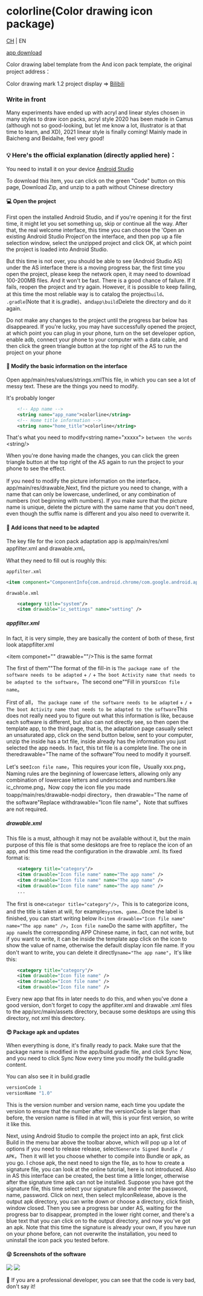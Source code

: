 # colorline(Color drawing icon package)

[CH](https://github.com/shangshanhuijian/colorlineiconpack/blob/master/README.md) | EN

[app download](https://www.coolapk.com/apk/colorline.huijian.icon)

Color drawing label template from the And icon pack template, the original project address：

Color drawing mark 1.2 project display => [Bilibili](https://www.bilibili.com/video/BV1CL4y1B7yY)

### Write in front
Many experiments have ended up with acryl and linear styles chosen in many styles to draw icon packs, acryl style 2020 has been made in Camus (although not so good-looking, but let me know a lot, illustrator is at that time to learn, and XD), 2021 linear style is finally coming! Mainly made in Baicheng and Beidaihe, feel very good!
### 💡 Here's the official explanation (directly applied here)：

You need to install it on your device [Android Studio](https://developer.android.com/studio)

To download this item, you can click on the green "Code" button on this page, Download Zip, and unzip to a path without Chinese directory

#### 💻 Open the project

First open the installed Android Studio, and if you're opening it for the first time, it might let you set something up, skip or continue all the way. After that, the real welcome interface, this time you can choose the 'Open an existing Android Studio Project'on the interface, and then pop up a file selection window, select the unzipped project and click OK, at which point the project is loaded into Android Studio.

But this time is not over, you should be able to see (Android Studio AS) under the AS interface there is a moving progress bar, the first time you open the project, please keep the network open, it may need to download 100-200MB files. And it won't be fast. There is a good chance of failure. If it fails, reopen the project and try again. However, it is possible to keep failing, at this time the most reliable way is to catalog the project`build`、 `.gradle`(Note that it is.gradle)、and`app\build`Delete the directory and do it again.

Do not make any changes to the project until the progress bar below has disappeared.
If you're lucky, you may have successfully opened the project, at which point you can plug in your phone, turn on the set developer option, enable adb, connect your phone to your computer with a data cable, and then click the green triangle button at the top right of the AS to run the project on your phone

#### 🚀 Modify the basic information on the interface

Open app/main/res/values/strings.xmlThis file, in which you can see a lot of messy text. These are the things you need to modify.


It's probably longer
```xml
    <!-- App name -->
    <string name="app_name">colorline</string>
    <!-- Home title information -->
    <string name="home_title">colorline</string>
```

That's what you need to modify\<string name="xxxxx"> `between the words` \<string/>

When you're done having made the changes, you can click the green triangle button at the top right of the AS again to run the project to your phone to see the effect.

If you need to modify the picture information on the interface，app/main/res/drawable,Next, find the picture you need to change, with a name that can only be lowercase, underlined, or any combination of numbers (not beginning with numbers). If you make sure that the picture name is unique, delete the picture with the same name that you don't need, even though the suffix name is different and you also need to overwrite it.

#### 🥑 Add icons that need to be adapted

The key file for the icon pack adaptation app is app/main/res/xml appfilter.xml and drawable.xml。

What they need to fill out is roughly this:

`appfilter.xml`
```xml
<item component="ComponentInfo{com.android.chrome/com.google.android.apps.chrome.Main}" drawable="ic_chrome"/>
```

`drawable.xml`
```xml
    <category title="system"/>
    <item drawable="ic_settings" name="setting" />
```

##### appfilter.xml

In fact, it is very simple, they are basically the content of both of these, first look atappfilter.xml

\<item componet="" drawable=""/>This is the same format

The first of them""The format of the fill-in is `The package name of the software needs to be adapted` + `/` + `The boot Activity name that needs to be adapted to the software`，The second one""Fill in yours`Icon file name`。

First of all， `The package name of the software needs to be adapted` + `/` + `The boot Activity name that needs to be adapted to the software`This does not really need you to figure out what this information is like, because each software is different, but also can not directly see, so then open the template app, to the third page, that is, the adaptation page casually select an unsaturated app, click on the send button below, sent to your computer, unzip the inside has a txt file, inside already has the information you just selected the app needs. In fact, this txt file is a complete line. The one in theredrawable="The name of the software"You need to modify it yourself.

Let's see`Icon file name`，This requires your icon file，Usually xxx.png，Naming rules are the beginning of lowercase letters, allowing only any combination of lowercase letters and underscores and numbers.like ic_chrome.png，Now copy the icon file you made toapp/main/res/drawable-nodpi directory，then drawable="The name of the software"Replace withdrawable="Icon file name"，Note that suffixes are not required.

##### drawable.xml

This file is a must, although it may not be available without it, but the main purpose of this file is that some desktops are free to replace the icon of an app, and this time read the configuration in the drawable .xml. Its fixed format is:

```xml
    <category title="category"/>
    <item drawable="Icon file name" name="The app name" />
    <item drawable="Icon file name" name="The app name" />
    <item drawable="Icon file name" name="The app name" />
    ...
```

The first is one`<categor title="category"/>`，This is to categorize icons, and the title is taken at will, for example`system`、`game`...Once the label is finished, you can start writing below it`<item drawable="Icon file name" name="The app name" />`，`Icon file name`Do the same with appfilter，`The app name`Is the corresponding APP Chinese name, in fact, can not write, but if you want to write, it can be inside the template app click on the icon to show the value of name, otherwise the default display icon file name. If you don't want to write, you can delete it directly`name="The app name"`，It's like this:

```xml
    <category title="category"/>
    <item drawable="Icon file name" />
    <item drawable="Icon file name" />
    <item drawable="Icon file name" />
```

Every new app that fits in later needs to do this, and when you've done a good version, don't forget to copy the appfilter.xml and drawable .xml files to the app/src/main/assets directory, because some desktops are using this directory, not xml this directory.

#### 😍 Package apk and updates

When everything is done, it's finally ready to pack. Make sure that the package name is modified in the app/build.gradle file, and click Sync Now, and you need to click Sync Now every time you modify the build.gradle content.

You can also see it in build.gradle

```groovy
versionCode 1
versionName "1.0"
```

This is the version number and version name, each time you update the version to ensure that the number after the versionCode is larger than before, the version name is filled in at will, this is your first version, so write it like this.

Next, using Android Studio to compile the project into an apk, first click Build in the menu bar above the toolbar above, which will pop up a lot of options if you need to release release, select`Generate Signed Bundle / APK`，Then it will let you choose whether to compile into Bundle or apk, as you go. I chose apk, the next need to sign the file, as to how to create a signature file, you can look at the online tutorial, here is not introduced. Also in AS this interface can be created, the best time a little longer, otherwise after the signature time apk can not be installed. Suppose you have got the signature file, this time select your signature file and enter the password, name, password. Click on next, then select myIconRelease, above is the output apk directory, you can write down or choose a directory, click finish, window closed. Then you see a progress bar under AS, waiting for the progress bar to disappear, prompted in the lower right corner, and there's a blue text that you can click on to the output directory, and now you've got an apk. Note that this time the signature is already your own, if you have run on your phone before, can not overwrite the installation, you need to uninstall the icon pack you tested before.

#### 😜 Screenshots of the software

<img src="https://github.com/shangshanhuijian/colorlineiconpack/blob/master/Screenshot/软件首页.jpg"/>

<img src="https://github.com/shangshanhuijian/colorlineiconpack/blob/master/Screenshot/适配图例.jpg"/>

🤫 If you are a professional developer, you can see that the code is very bad, don't say it!
